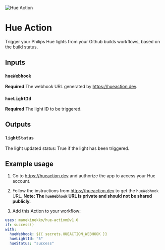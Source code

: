 ![Hue Action](https://github.com/manekinekko/hue-action/workflows/Hue%20Action/badge.svg)

# Hue Action

Trigger your Philips Hue lights from your Github builds workflows, based on the build status.

## Inputs

### `hueWebhook`

**Required** The webhook URL generated by https://hueaction.dev.

### `hueLightId`

**Required** The light ID to be triggered.

## Outputs

### `lightStatus`

The light updated status: True if the light has been triggered.

## Example usage

1. Go to https://hueaction.dev and authorize the app to access your Hue account.

2. Follow the instructions from https://hueaction.dev to get the `hueWebhook` URL.
   **Note: The `hueWebhook` URL is private and should not be shared publicly.**

3. Add this Action to your workflow:

```yml
uses: manekinekko/hue-action@v1.0
if: success()
with:
  hueWebhook: ${{ secrets.HUEACTION_WEBHOOK }}
  hueLightId: "5"
  hueStatus: "success"
```
